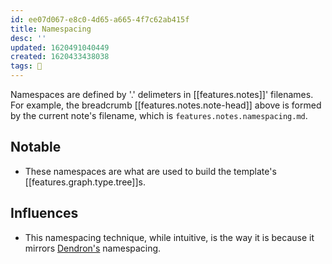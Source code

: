 ```yaml
---
id: ee07d067-e8c0-4d65-a665-4f7c62ab415f
title: Namespacing
desc: ''
updated: 1620491040449
created: 1620433438038
tags: 🌿
---
```


Namespaces are defined by '.' delimeters in [[features.notes]]' filenames. For example, the breadcrumb [[features.notes.note-head]] above is formed by the current note's filename, which is `features.notes.namespacing.md`. 

## Notable

- These namespaces are what are used to build the template's [[features.graph.type.tree]]s.

## Influences

- This namespacing technique, while intuitive, is the way it is because it mirrors [Dendron's](https://www.dendron.so/) namespacing.

